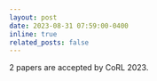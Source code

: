 ```yaml
---
layout: post
date: 2023-08-31 07:59:00-0400
inline: true
related_posts: false
---
```


2 papers are accepted by CoRL 2023.